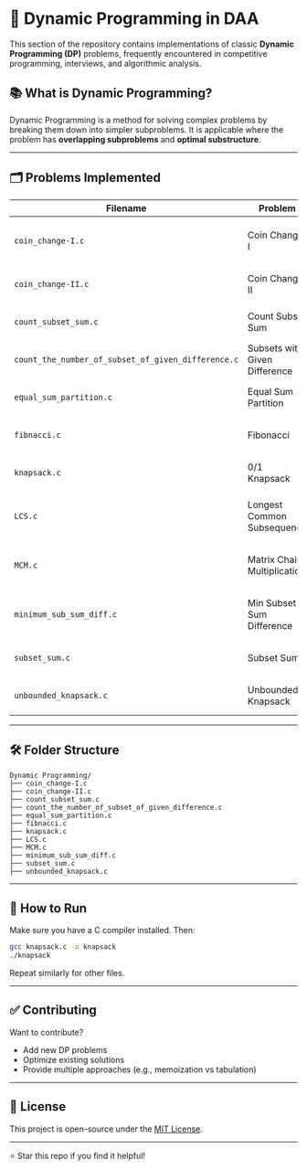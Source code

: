 # 🧠 Dynamic Programming in DAA

This section of the repository contains implementations of classic **Dynamic Programming (DP)** problems, frequently encountered in competitive programming, interviews, and algorithmic analysis.

## 📚 What is Dynamic Programming?

Dynamic Programming is a method for solving complex problems by breaking them down into simpler subproblems. It is applicable where the problem has **overlapping subproblems** and **optimal substructure**.

---

## 🗂️ Problems Implemented

| Filename                                           | Problem                       | Description                                        |
| -------------------------------------------------- | ----------------------------- | -------------------------------------------------- |
| `coin_change-I.c`                                  | Coin Change I                 | Classic coin change problem (single type of coin)  |
| `coin_change-II.c`                                 | Coin Change II                | Coin change with multiple coin types               |
| `count_subset_sum.c`                               | Count Subset Sum              | Count subsets summing to a target                  |
| `count_the_number_of_subset_of_given_difference.c` | Subsets with Given Difference | Count subsets with specific difference             |
| `equal_sum_partition.c`                            | Equal Sum Partition           | Partition set into two equal-sum subsets           |
| `fibnacci.c`                                       | Fibonacci                     | Fibonacci sequence using DP                        |
| `knapsack.c`                                       | 0/1 Knapsack                  | Maximize value under weight constraint             |
| `LCS.c`                                            | Longest Common Subsequence    | Find the longest subsequence common to two strings |
| `MCM.c`                                            | Matrix Chain Multiplication   | Optimal parenthesization for minimal computation   |
| `minimum_sub_sum_diff.c`                           | Min Subset Sum Difference     | Minimum difference between subset sums             |
| `subset_sum.c`                                     | Subset Sum                    | Check if a subset sums to target                   |
| `unbounded_knapsack.c`                             | Unbounded Knapsack            | Knapsack with infinite supply of items             |

---

## 🛠️ Folder Structure

```
Dynamic Programming/
├── coin_change-I.c
├── coin_change-II.c
├── count_subset_sum.c
├── count_the_number_of_subset_of_given_difference.c
├── equal_sum_partition.c
├── fibnacci.c
├── knapsack.c
├── LCS.c
├── MCM.c
├── minimum_sub_sum_diff.c
├── subset_sum.c
├── unbounded_knapsack.c
```

---

## 🧪 How to Run

Make sure you have a C compiler installed. Then:

```bash
gcc knapsack.c -o knapsack
./knapsack
```

Repeat similarly for other files.

---

## ✅ Contributing

Want to contribute?

* Add new DP problems
* Optimize existing solutions
* Provide multiple approaches (e.g., memoization vs tabulation)

---

## 📜 License

This project is open-source under the [MIT License](../LICENSE).

---

⭐ Star this repo if you find it helpful!
